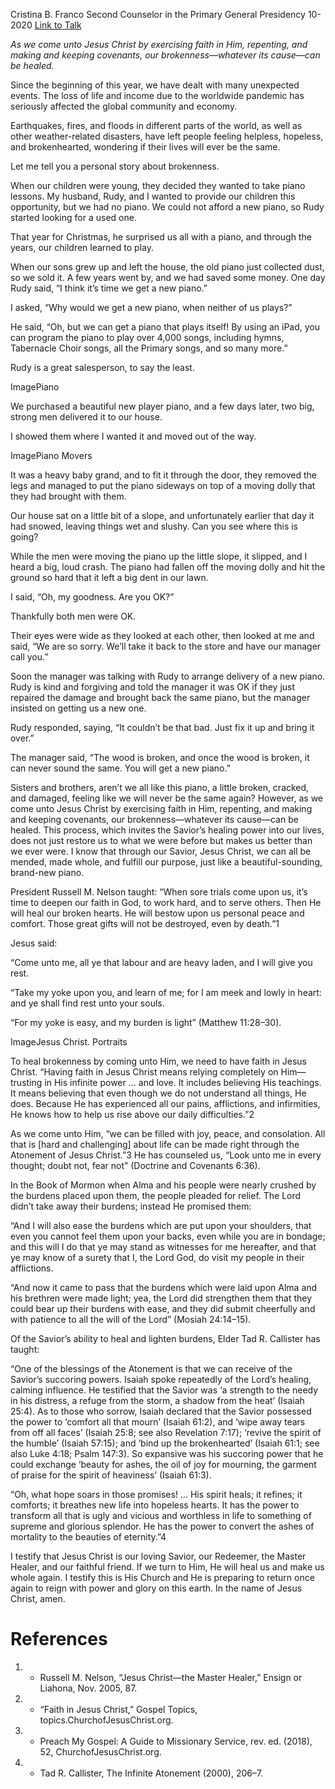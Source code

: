 Cristina B. Franco
Second Counselor in the Primary General Presidency
10-2020
[Link to Talk](https://www.churchofjesuschrist.org/study/general-conference/2020/10/34franco?lang=eng)

_As we come unto Jesus Christ by exercising faith in Him, repenting, and making and keeping covenants, our brokenness—whatever its cause—can be healed._

Since the beginning of this year, we have dealt with many unexpected events. The loss of life and income due to the worldwide pandemic has seriously affected the global community and economy.

Earthquakes, fires, and floods in different parts of the world, as well as other weather-related disasters, have left people feeling helpless, hopeless, and brokenhearted, wondering if their lives will ever be the same.

Let me tell you a personal story about brokenness.

When our children were young, they decided they wanted to take piano lessons. My husband, Rudy, and I wanted to provide our children this opportunity, but we had no piano. We could not afford a new piano, so Rudy started looking for a used one.

That year for Christmas, he surprised us all with a piano, and through the years, our children learned to play.



When our sons grew up and left the house, the old piano just collected dust, so we sold it. A few years went by, and we had saved some money. One day Rudy said, “I think it’s time we get a new piano.”

I asked, “Why would we get a new piano, when neither of us plays?”

He said, “Oh, but we can get a piano that plays itself! By using an iPad, you can program the piano to play over 4,000 songs, including hymns, Tabernacle Choir songs, all the Primary songs, and so many more.”

Rudy is a great salesperson, to say the least.

  ImagePiano

We purchased a beautiful new player piano, and a few days later, two big, strong men delivered it to our house.

I showed them where I wanted it and moved out of the way.

  ImagePiano Movers

It was a heavy baby grand, and to fit it through the door, they removed the legs and managed to put the piano sideways on top of a moving dolly that they had brought with them.

Our house sat on a little bit of a slope, and unfortunately earlier that day it had snowed, leaving things wet and slushy. Can you see where this is going?

While the men were moving the piano up the little slope, it slipped, and I heard a big, loud crash. The piano had fallen off the moving dolly and hit the ground so hard that it left a big dent in our lawn.

I said, “Oh, my goodness. Are you OK?”

Thankfully both men were OK.

Their eyes were wide as they looked at each other, then looked at me and said, “We are so sorry. We’ll take it back to the store and have our manager call you.”

Soon the manager was talking with Rudy to arrange delivery of a new piano. Rudy is kind and forgiving and told the manager it was OK if they just repaired the damage and brought back the same piano, but the manager insisted on getting us a new one.

Rudy responded, saying, “It couldn’t be that bad. Just fix it up and bring it over.”

The manager said, “The wood is broken, and once the wood is broken, it can never sound the same. You will get a new piano.”

Sisters and brothers, aren’t we all like this piano, a little broken, cracked, and damaged, feeling like we will never be the same again? However, as we come unto Jesus Christ by exercising faith in Him, repenting, and making and keeping covenants, our brokenness—whatever its cause—can be healed. This process, which invites the Savior’s healing power into our lives, does not just restore us to what we were before but makes us better than we ever were. I know that through our Savior, Jesus Christ, we can all be mended, made whole, and fulfill our purpose, just like a beautiful-sounding, brand-new piano.

President Russell M. Nelson taught: “When sore trials come upon us, it’s time to deepen our faith in God, to work hard, and to serve others. Then He will heal our broken hearts. He will bestow upon us personal peace and comfort. Those great gifts will not be destroyed, even by death.”1

Jesus said:

“Come unto me, all ye that labour and are heavy laden, and I will give you rest.

“Take my yoke upon you, and learn of me; for I am meek and lowly in heart: and ye shall find rest unto your souls.

“For my yoke is easy, and my burden is light” (Matthew 11:28–30).

  ImageJesus Christ. Portraits

To heal brokenness by coming unto Him, we need to have faith in Jesus Christ. “Having faith in Jesus Christ means relying completely on Him—trusting in His infinite power … and love. It includes believing His teachings. It means believing that even though we do not understand all things, He does. Because He has experienced all our pains, afflictions, and infirmities, He knows how to help us rise above our daily difficulties.”2



As we come unto Him, “we can be filled with joy, peace, and consolation. All that is [hard and challenging] about life can be made right through the Atonement of Jesus Christ.”3 He has counseled us, “Look unto me in every thought; doubt not, fear not” (Doctrine and Covenants 6:36).

In the Book of Mormon when Alma and his people were nearly crushed by the burdens placed upon them, the people pleaded for relief. The Lord didn’t take away their burdens; instead He promised them:

“And I will also ease the burdens which are put upon your shoulders, that even you cannot feel them upon your backs, even while you are in bondage; and this will I do that ye may stand as witnesses for me hereafter, and that ye may know of a surety that I, the Lord God, do visit my people in their afflictions.

“And now it came to pass that the burdens which were laid upon Alma and his brethren were made light; yea, the Lord did strengthen them that they could bear up their burdens with ease, and they did submit cheerfully and with patience to all the will of the Lord” (Mosiah 24:14–15).

Of the Savior’s ability to heal and lighten burdens, Elder Tad R. Callister has taught:

“One of the blessings of the Atonement is that we can receive of the Savior’s succoring powers. Isaiah spoke repeatedly of the Lord’s healing, calming influence. He testified that the Savior was ‘a strength to the needy in his distress, a refuge from the storm, a shadow from the heat’ (Isaiah 25:4). As to those who sorrow, Isaiah declared that the Savior possessed the power to ‘comfort all that mourn’ (Isaiah 61:2), and ‘wipe away tears from off all faces’ (Isaiah 25:8; see also Revelation 7:17); ‘revive the spirit of the humble’ (Isaiah 57:15); and ‘bind up the brokenhearted’ (Isaiah 61:1; see also Luke 4:18; Psalm 147:3). So expansive was his succoring power that he could exchange ‘beauty for ashes, the oil of joy for mourning, the garment of praise for the spirit of heaviness’ (Isaiah 61:3).

“Oh, what hope soars in those promises! … His spirit heals; it refines; it comforts; it breathes new life into hopeless hearts. It has the power to transform all that is ugly and vicious and worthless in life to something of supreme and glorious splendor. He has the power to convert the ashes of mortality to the beauties of eternity.”4

I testify that Jesus Christ is our loving Savior, our Redeemer, the Master Healer, and our faithful friend. If we turn to Him, He will heal us and make us whole again. I testify this is His Church and He is preparing to return once again to reign with power and glory on this earth. In the name of Jesus Christ, amen.

# References
1. - Russell M. Nelson, “Jesus Christ—the Master Healer,” Ensign or Liahona, Nov. 2005, 87.
2. - “Faith in Jesus Christ,” Gospel Topics, topics.ChurchofJesusChrist.org.
3. - Preach My Gospel: A Guide to Missionary Service, rev. ed. (2018), 52, ChurchofJesusChrist.org.
4. - Tad R. Callister, The Infinite Atonement (2000), 206–7.